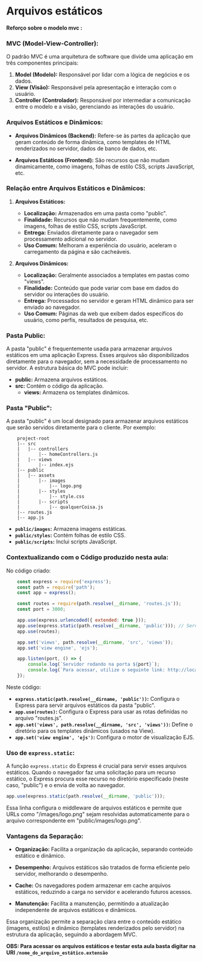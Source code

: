 # Arquivos estáticos

**Reforço sobre o modelo mvc :**
### MVC (Model-View-Controller):

O padrão MVC é uma arquitetura de software que divide uma aplicação em três componentes principais:

1. **Model (Modelo):** Responsável por lidar com a lógica de negócios e os dados.
2. **View (Visão):** Responsável pela apresentação e interação com o usuário.
3. **Controller (Controlador):** Responsável por intermediar a comunicação entre o modelo e a visão, gerenciando as interações do usuário.

### Arquivos Estáticos e Dinâmicos:

- **Arquivos Dinâmicos (Backend):** Refere-se às partes da aplicação que geram conteúdo de forma dinâmica, como templates de HTML renderizados no servidor, dados de banco de dados, etc.

- **Arquivos Estáticos (Frontend):** São recursos que não mudam dinamicamente, como imagens, folhas de estilo CSS, scripts JavaScript, etc.

### Relação entre Arquivos Estáticos e Dinâmicos:

1. **Arquivos Estáticos:**
   - **Localização:** Armazenados em uma pasta como "public".
   - **Finalidade:** Recursos que não mudam frequentemente, como imagens, folhas de estilo CSS, scripts JavaScript.
   - **Entrega:** Enviados diretamente para o navegador sem processamento adicional no servidor.
   - **Uso Comum:** Melhoram a experiência do usuário, aceleram o carregamento da página e são cacheáveis.

2. **Arquivos Dinâmicos:**
   - **Localização:** Geralmente associados a templates em pastas como "views".
   - **Finalidade:** Conteúdo que pode variar com base em dados do servidor ou interações do usuário.
   - **Entrega:** Processados no servidor e geram HTML dinâmico para ser enviado ao navegador.
   - **Uso Comum:** Páginas da web que exibem dados específicos do usuário, como perfis, resultados de pesquisa, etc.

### Pasta Public:

A pasta "public" é frequentemente usada para armazenar arquivos estáticos em uma aplicação Express. Esses arquivos são disponibilizados diretamente para o navegador, sem a necessidade de processamento no servidor. A estrutura básica do MVC pode incluir:

- **public:** Armazena arquivos estáticos.
- **src:** Contém o código da aplicação.
  - **views:** Armazena os templates dinâmicos.

### Pasta "Public":

A pasta "public" é um local designado para armazenar arquivos estáticos que serão servidos diretamente para o cliente. Por exemplo:

~~~plaintext
    project-root
    |-- src
    |   |-- controllers
    |       |-- homeControllers.js
    |   |-- views
    |       |-- index.ejs
    |-- public
    |   |-- assets
    |       |-- images
    |           |-- logo.png
    |       |-- styles
    |           |-- style.css
    |       |-- scripts
    |           |-- qualquerCoisa.js
    |-- routes.js
    |-- app.js
~~~

- **`public/images`:** Armazena imagens estáticas.
- **`public/styles`:** Contém folhas de estilo CSS.
- **`public/scripts`:** Inclui scripts JavaScript.

### Contextualizando com o Código produzido nesta aula:

No código criado:

~~~javascript
    const express = require('express');
    const path = require('path');
    const app = express();

    const routes = require(path.resolve(__dirname, 'routes.js'));
    const port = 3000;

    app.use(express.urlencoded({ extended: true }));
    app.use(express.static(path.resolve(__dirname, 'public'))); // Servir arquivos estáticos
    app.use(routes);

    app.set('views', path.resolve(__dirname, 'src', 'views'));
    app.set('view engine', 'ejs');

    app.listen(port, () => {
        console.log(`Servidor rodando na porta ${port}`);
        console.log(`Para acessar, utilize o seguinte link: http://localhost:${port}`);
    });
~~~

Neste código:

- **`express.static(path.resolve(__dirname, 'public'))`:** Configura o Express para servir arquivos estáticos da pasta "public".
- **`app.use(routes)`:** Configura o Express para usar as rotas definidas no arquivo "routes.js".
- **`app.set('views', path.resolve(__dirname, 'src', 'views'))`:** Define o diretório para os templates dinâmicos (usados na View).
- **`app.set('view engine', 'ejs')`:** Configura o motor de visualização EJS.

### Uso de `express.static`:

A função `express.static` do Express é crucial para servir esses arquivos estáticos. Quando o navegador faz uma solicitação para um recurso estático, o Express procura esse recurso no diretório especificado (neste caso, "public") e o envia de volta ao navegador.

~~~javascript
app.use(express.static(path.resolve(__dirname, 'public')));
~~~

Essa linha configura o middleware de arquivos estáticos e permite que URLs como "/images/logo.png" sejam resolvidas automaticamente para o arquivo correspondente em "public/images/logo.png".

### Vantagens da Separação:

- **Organização:** Facilita a organização da aplicação, separando conteúdo estático e dinâmico.

- **Desempenho:** Arquivos estáticos são tratados de forma eficiente pelo servidor, melhorando o desempenho.

- **Cache:** Os navegadores podem armazenar em cache arquivos estáticos, reduzindo a carga no servidor e acelerando futuros acessos.

- **Manutenção:** Facilita a manutenção, permitindo a atualização independente de arquivos estáticos e dinâmicos.

Essa organização permite a separação clara entre o conteúdo estático (imagens, estilos) e dinâmico (templates renderizados pelo servidor) na estrutura da aplicação, seguindo a abordagem MVC.

**OBS: Para acessar os arquivos estáticos e testar esta aula basta digitar na URI `/nome_do_arquivo_estático.extensão`**
